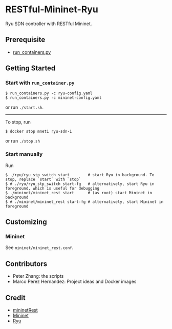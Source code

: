 # RESTful-Mininet-Ryu

Ryu SDN controller with RESTful Mininet.

## Prerequisite

* [run_containers.py](https://github.com/ngcdi-cam/run_containers)

## Getting Started

### Start with `run_container.py`

```
$ run_containers.py -c ryu-config.yaml
$ run_containers.py -c mininet-config.yaml
```

or run `./start.sh`.

---

To stop, run

```
$ docker stop mnet1 ryu-sdn-1
```

or run `./stop.sh`

### Start manually

Run 

```
$ ./ryu/ryu_stp_switch start        # start Ryu in background. To stop, replace `start` with `stop`
$ # ./ryu/ryu_stp_switch start-fg   # alternatively, start Ryu in foreground, which is useful for debugging
$ ./mininet/mininet_rest start      # (as root) start Mininet in background
$ # ./mininet/mininet_rest start-fg # alternatively, start Mininet in foreground
```

## Customizing
### Mininet

See `mininet/mininet_rest.conf`.

## Contributors

* Peter Zhang: the scripts
* Marco Perez Hernandez: Project ideas and Docker images

## Credit

* [mininetRest](https://github.com/cgiraldo/mininetRest)
* [Mininet](http://mininet.org/)
* [Ryu](https://ryu-sdn.org/)
